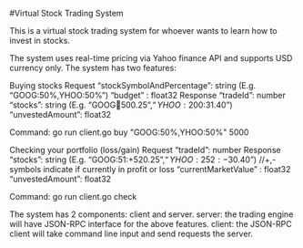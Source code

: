 #Virtual Stock Trading System

This is a virtual stock trading system for whoever wants to learn how to invest in stocks.

The system uses real-time pricing via Yahoo finance API and supports USD currency only. The system has two features:

Buying stocks
Request
“stockSymbolAndPercentage”: string (E.g. “GOOG:50%,YHOO:50%”)
“budget” : float32
Response
“tradeId”: number
“stocks”: string (E.g. “GOOG:100:$500.25”, “YHOO:200:$31.40”)
“unvestedAmount”: float32

Command: go run client.go buy "GOOG:50%,YHOO:50%" 5000

Checking your portfolio (loss/gain)
Request
“tradeId”: number
Response
“stocks”: string (E.g. “GOOG:51:+$520.25”, “YHOO:252:-$30.40”) //+,- symbols indicate if currently in profit or loss
“currentMarketValue” : float32
“unvestedAmount”: float32

Command: go run client.go check <TradeId>

The system has 2 components: client and server.
server: the trading engine will have JSON-RPC interface for the above features.
client: the JSON-RPC client will take command line input and send requests the server.
